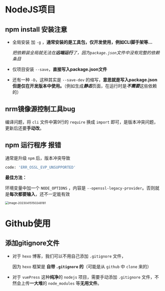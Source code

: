 # NodeJS项目

## npm install 安装注意

- 全局安装 加  `-g` ，**通常安装的是工具包，仅开发使用，例如CLI脚手架等...**

  *把依赖装全局就无法在**远端运行**了，因为`package.json`文件中没有完整的依赖条目*

- 仅项目安装 `--save`，**直接写入package.json文件**

- 还有一种 `-D`，这种其实是 `--save-dev` 的缩写，**意思就是写入package.json但是仅在开发版本中使用。**（例如生成***静态***页面，在运行时是***不需要***这些依赖的）

## nrm镜像源控制工具bug

编译问题，将 `cli` 文件中第9行的 `require` 换成 `import` 即可，是版本冲突问题，更新后还要**手动改**。

## npm 运行程序 报错

通常是升级 `npm` 后，版本冲突导致

```bash
code: 'ERR_OSSL_EVP_UNSUPPORTED'
```

**最佳方法：**

环境变量中加一个 `NODE_OPTIONS` ，内容是 `--openssl-legacy-provider`。否则就是**每次都要输入**，还不一定能有效

<img src="https://md-pic-1300959784.cos.ap-nanjing.myqcloud.com/img/202304151640542.png" alt="image-20230415150248181" style="zoom: 67%;" />

# Github使用

## 添加gitignore文件

- 对于 `hexo` 博客，我们可以不用自己添加 `.gitignore` 文件，

  因为 `hexo` 框架是 **自带 `.gitignore` 的**（可能是从 `github` 中 `clone` 来的）

- 对于 `vuePress` 这种**纯净**的 `nodejs` 项目，需要手动添加 `.gitignore` 文件，不然会上传**一大堆**的 `node_modules` 等**无用文件**。

  
